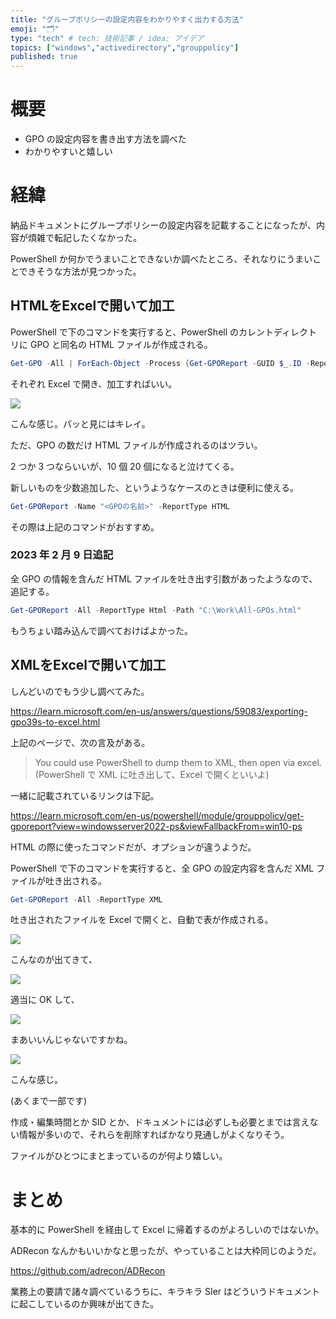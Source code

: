 ```yaml
---
title: "グループポリシーの設定内容をわかりやすく出力する方法"
emoji: "🗂"
type: "tech" # tech: 技術記事 / idea: アイデア
topics: ["windows","activedirectory","grouppolicy"]
published: true
---
```

# 概要

- GPO の設定内容を書き出す方法を調べた
- わかりやすいと嬉しい

# 経緯

納品ドキュメントにグループポリシーの設定内容を記載することになったが、内容が煩雑で転記したくなかった。

PowerShell か何かでうまいことできないか調べたところ、それなりにうまいことできそうな方法が見つかった。

## HTMLをExcelで開いて加工

PowerShell で下のコマンドを実行すると、PowerShell のカレントディレクトリに GPO と同名の HTML ファイルが作成される。

```powershell
Get-GPO -All | ForEach-Object -Process {Get-GPOReport -GUID $_.ID -ReportType html -Path .\$($_.Displayname).html}
```

それぞれ Excel で開き、加工すればいい。

![](https://storage.googleapis.com/zenn-user-upload/41ff00817579-20221101.png)

こんな感じ。パッと見にはキレイ。

ただ、GPO の数だけ HTML ファイルが作成されるのはツラい。

2 つか 3 つならいいが、10 個 20 個になると泣けてくる。

新しいものを少数追加した、というようなケースのときは便利に使える。

```powershell
Get-GPOReport -Name "<GPOの名前>" -ReportType HTML
```

その際は上記のコマンドがおすすめ。

### 2023 年 2 月 9 日追記
全 GPO の情報を含んだ HTML ファイルを吐き出す引数があったようなので、追記する。
```PowerShell
Get-GPOReport -All -ReportType Html -Path "C:\Work\All-GPOs.html"
```
もうちょい踏み込んで調べておけばよかった。

## XMLをExcelで開いて加工

しんどいのでもう少し調べてみた。

https://learn.microsoft.com/en-us/answers/questions/59083/exporting-gpo39s-to-excel.html

上記のページで、次の言及がある。

> You could use PowerShell to dump them to XML, then open via excel.
(PowerShell で XML に吐き出して、Excel で開くといいよ)
>

一緒に記載されているリンクは下記。

https://learn.microsoft.com/en-us/powershell/module/grouppolicy/get-gporeport?view=windowsserver2022-ps&viewFallbackFrom=win10-ps

HTML の際に使ったコマンドだが、オプションが違うようだ。

PowerShell で下のコマンドを実行すると、全 GPO の設定内容を含んだ XML ファイルが吐き出される。

```powershell
Get-GPOReport -All -ReportType XML
```

吐き出されたファイルを Excel で開くと、自動で表が作成される。

![](https://storage.googleapis.com/zenn-user-upload/e68728a5fea4-20221101.png)

こんなのが出てきて、

![](https://storage.googleapis.com/zenn-user-upload/e5d453962666-20221101.png)

適当に OK して、

![](https://storage.googleapis.com/zenn-user-upload/f0f1cc9fd6bd-20221101.png)

まあいいんじゃないですかね。

![](https://storage.googleapis.com/zenn-user-upload/efab8796a8bc-20221101.png)

こんな感じ。

(あくまで一部です)

作成・編集時間とか SID とか、ドキュメントには必ずしも必要とまでは言えない情報が多いので、それらを削除すればかなり見通しがよくなりそう。

ファイルがひとつにまとまっているのが何より嬉しい。

# まとめ

基本的に PowerShell を経由して Excel に帰着するのがよろしいのではないか。

ADRecon なんかもいいかなと思ったが、やっていることは大枠同じのようだ。

https://github.com/adrecon/ADRecon

業務上の要請で諸々調べているうちに、キラキラ SIer はどういうドキュメントに起こしているのか興味が出てきた。